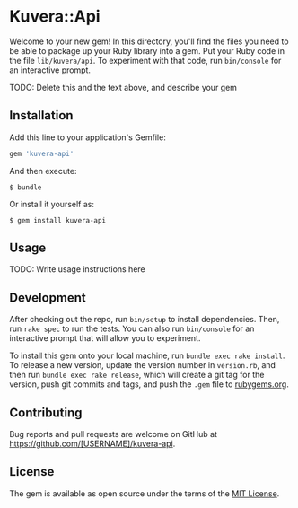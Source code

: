 # Kuvera::Api

Welcome to your new gem! In this directory, you'll find the files you need to be able to package up your Ruby library into a gem. Put your Ruby code in the file `lib/kuvera/api`. To experiment with that code, run `bin/console` for an interactive prompt.

TODO: Delete this and the text above, and describe your gem

## Installation

Add this line to your application's Gemfile:

```ruby
gem 'kuvera-api'
```

And then execute:

    $ bundle

Or install it yourself as:

    $ gem install kuvera-api

## Usage

TODO: Write usage instructions here

## Development

After checking out the repo, run `bin/setup` to install dependencies. Then, run `rake spec` to run the tests. You can also run `bin/console` for an interactive prompt that will allow you to experiment.

To install this gem onto your local machine, run `bundle exec rake install`. To release a new version, update the version number in `version.rb`, and then run `bundle exec rake release`, which will create a git tag for the version, push git commits and tags, and push the `.gem` file to [rubygems.org](https://rubygems.org).

## Contributing

Bug reports and pull requests are welcome on GitHub at https://github.com/[USERNAME]/kuvera-api.

## License

The gem is available as open source under the terms of the [MIT License](https://opensource.org/licenses/MIT).

